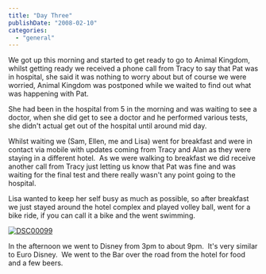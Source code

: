 ```yaml
---
title: "Day Three"
publishDate: "2008-02-10"
categories: 
  - "general"
---
```


We got up this morning and started to get ready to go to Animal Kingdom, whilst getting ready we received a phone call from Tracy to say that Pat was in hospital, she said it was nothing to worry about but of course we were worried, Animal Kingdom was postponed while we waited to find out what was happening with Pat.

She had been in the hospital from 5 in the morning and was waiting to see a doctor, when she did get to see a doctor and he performed various tests, she didn't actual get out of the hospital until around mid day.

Whilst waiting we (Sam, Ellen, me and Lisa) went for breakfast and were in contact via mobile with updates coming from Tracy and Alan as they were staying in a different hotel.  As we were walking to breakfast we did receive another call from Tracy just letting us know that Pat was fine and was waiting for the final test and there really wasn't any point going to the hospital.

Lisa wanted to keep her self busy as much as possible, so after breakfast we just stayed around the hotel complex and played volley ball, went for a bike ride, if you can call it a bike and the went swimming.

[![DSC00099](http://ramberlinggeek.co.uk/wp-content/uploads/2008/02/dsc00099-thumb.jpg)](http://ramberlinggeek.co.uk/wp-content/uploads/2008/02/dsc00099.jpg)

In the afternoon we went to Disney from 3pm to about 9pm.  It's very similar to Euro Disney.  We went to the Bar over the road from the hotel for food and a few beers.
